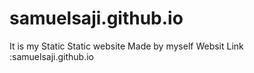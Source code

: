 # samuelsaji.github.io
It is my Static Static website Made by myself 
Websit Link :samuelsaji.github.io
